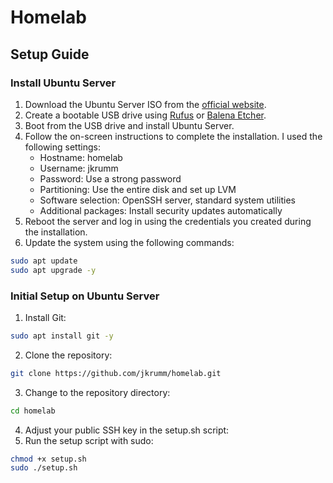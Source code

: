 # Homelab

## Setup Guide
### Install Ubuntu Server
1. Download the Ubuntu Server ISO from the [official website](https://ubuntu.com/download/server).
2. Create a bootable USB drive using [Rufus](https://rufus.ie/) or [Balena Etcher](https://www.balena.io/etcher/).
3. Boot from the USB drive and install Ubuntu Server.
4. Follow the on-screen instructions to complete the installation. I used the following settings:
   - Hostname: homelab
   - Username: jkrumm
   - Password: Use a strong password
   - Partitioning: Use the entire disk and set up LVM
   - Software selection: OpenSSH server, standard system utilities
   - Additional packages: Install security updates automatically
5. Reboot the server and log in using the credentials you created during the installation.
6. Update the system using the following commands:
```bash
sudo apt update
sudo apt upgrade -y
```
### Initial Setup on Ubuntu Server
1. Install Git:
```bash
sudo apt install git -y
```
2. Clone the repository:
```bash
git clone https://github.com/jkrumm/homelab.git
```
3. Change to the repository directory:
```bash
cd homelab
```
4. Adjust your public SSH key in the setup.sh script:
5. Run the setup script with sudo:
```bash
chmod +x setup.sh
sudo ./setup.sh
```
